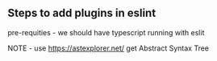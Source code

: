 ## Steps to add plugins in eslint

pre-requities - we should have typescript running with eslit 

NOTE - use https://astexplorer.net/ get Abstract Syntax Tree